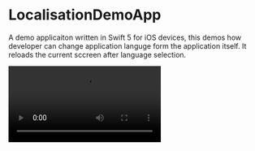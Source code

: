 # LocalisationDemoApp
A demo applicaiton written in Swift 5 for iOS devices, this demos how developer can change application languge form the application itself. It reloads the current sccreen after language selection. 


![alt text](https://github.com/AmitabhaSaha/AppLocalisation/blob/master/LocalisationDemoApp/Documents/localiastion_ios.mov)



